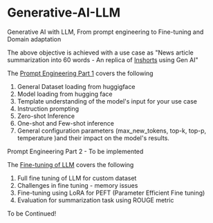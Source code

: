 # Generative-AI-LLM
Generative AI with LLM, From prompt engineering to Fine-tuning and Domain adaptation

The above objective is achieved with a use case as "News article summarization into 60 words - An replica of [Inshorts](https://www.inshorts.com/) using Gen AI"

The [Prompt Engineering Part 1](https://github.com/HariniNarasimhan/Generative-AI-LLM/blob/main/LLM-Prompt-Engineering-Part1.ipynb) covers the following
1. General Dataset loading from huggigface
2. Model loading from hugging face
3. Template understanding of the model's input for your use case
4. Instruction prompting
5. Zero-shot Inference
6. One-shot and Few-shot inference
7. General configuration parameters (max_new_tokens, top-k, top-p, temperature )and their impact on the model's results.

Prompt Engineering Part 2 - To be implemented


The [Fine-tuning of LLM](https://github.com/HariniNarasimhan/Generative-AI-LLM/blob/main/Fine-tuning-LLM-PEFT.ipynb) covers the following
1. Full fine tuning of LLM for custom dataset
2. Challenges in fine tuning - memory issues
3. Fine-tuning using LoRA for PEFT (Parameter Efficient Fine tuning)
4. Evaluation for summarization task using ROUGE metric
   
   
To be Continued!

